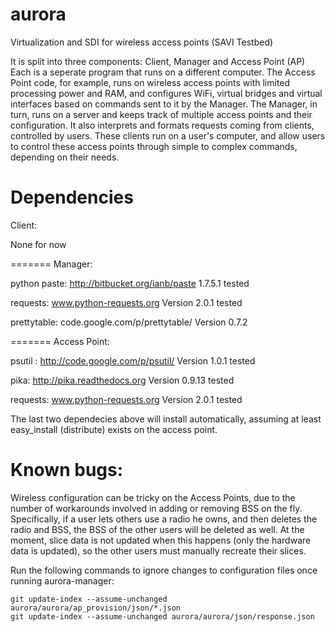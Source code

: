 aurora
======

Virtualization and SDI for wireless access points (SAVI Testbed)

It is split into three components: Client, Manager and Access Point (AP)
Each is a seperate program that runs on a different computer. The Access Point
code, for example, runs on wireless access points with limited processing
power and RAM, and configures WiFi, virtual bridges and virtual
interfaces based on commands sent to it by the Manager.  The Manager,
in turn, runs on a server and keeps track of multiple access points and their
configuration.  It also interprets and formats requests coming from clients,
controlled by users.  These clients run on a user's computer, and allow
users to control these access points through simple to complex commands,
depending on their needs.


Dependencies
===

Client: 

None for now

=======
Manager:

python paste: http://bitbucket.org/ianb/paste
1.7.5.1 tested

requests: www.python-requests.org
Version 2.0.1 tested

prettytable: code.google.com/p/prettytable/
Version 0.7.2

=======
Access Point:

psutil : http://code.google.com/p/psutil/
Version 1.0.1 tested

pika: http://pika.readthedocs.org
Version 0.9.13 tested

requests: www.python-requests.org
Version 2.0.1 tested

The last two dependecies above will install automatically, assuming at least 
easy_install (distribute) exists on the access point.

Known bugs:
=======
Wireless configuration can be tricky on the Access Points, due to the
number of workarounds involved in adding or removing BSS on the fly.  Specifically,
if a user lets others use a radio he owns, and then deletes the radio and BSS,
the BSS of the other users will be deleted as well.  At the moment, slice data
is not updated when this happens (only the hardware data is updated), 
so the other users must manually recreate their slices.

Run the following commands to ignore changes to configuration files once
running aurora-manager:

    git update-index --assume-unchanged aurora/aurora/ap_provision/json/*.json
    git update-index --assume-unchanged aurora/aurora/json/response.json

